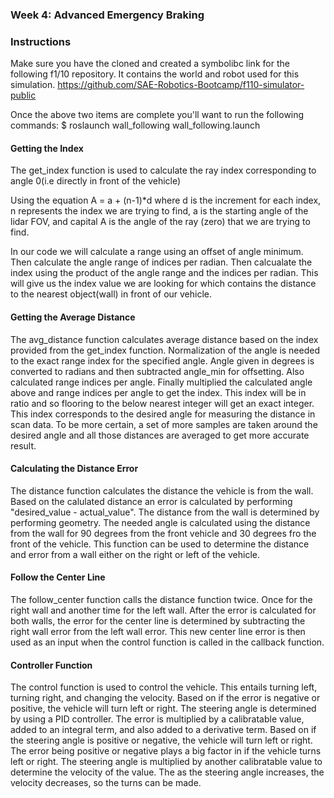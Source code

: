 ### Week 4: Advanced Emergency Braking 

### Instructions

Make sure you have the cloned and created a symbolibc link for the following f1/10 repository. It contains the world and robot used for this simulation.
https://github.com/SAE-Robotics-Bootcamp/f110-simulator-public

Once the above two items are complete you'll want to run the following commands:
$ roslaunch wall_following wall_following.launch

#### Getting the Index

The get_index function is used to calculate the ray index corresponding to angle 0(i.e directly in front of the vehicle)

Using the equation A = a + (n-1)*d where d is the increment for each index, n represents the index we are trying to find, a is the starting angle of the lidar FOV, and capital A
is the angle of the ray (zero) that we are trying to find.

In our code we will calculate a range using an offset of angle minimum. Then calculate the angle range of indices per radian. Then calcualate the index using the product of the angle range and the indices per radian. This will give us the index value we are looking for which contains the distance to the nearest object(wall) in front of our vehicle.

#### Getting the Average Distance

The avg_distance function calculates average distance based on the index provided from the get_index function. Normalization of the angle is needed to the exact range index for the specified angle. Angle given in degrees is converted to radians and then subtracted angle_min for offsetting. Also calculated range indices per angle. Finally multiplied the calculated angle above and range indices per angle to get the index. This index will be in ratio and so flooring to the below nearest integer will get an exact integer. This index corresponds to the desired angle for measuring the distance in scan data.
To be more certain, a set of more samples are taken around the desired angle and all those distances are averaged to get more accurate result. 

#### Calculating the Distance Error

The distance function calculates the distance the vehicle is from the wall. Based on the calulated distance an error is calculated by performing "desired_value - actual_value". The distance from the wall is determined by performing geometry. The needed angle is calculated using the distance from the wall for 90 degrees from the front vehicle and 30 degrees fro the front of the vehicle. This function can be used to determine the distance and error from a wall either on the right or left of the vehicle.

#### Follow the Center Line

The follow_center function calls the distance function twice. Once for the right wall and another time for the left wall. After the error is calculated for both walls, the error for the center line is determined by subtracting the right wall error from the left wall error. This new center line error is then used as an input when the control function is called in the callback function.

#### Controller Function

The control function is used to control the vehicle. This entails turning left, turning right, and changing the velocity. Based on if the error is negative or positive, the vehicle will turn left or right. The steering angle is determined by using a PID controller. The error is multiplied by a calibratable value, added to an integral term, and also added to a derivative term. Based on if the steering angle is positive or negative, the vehicle will turn left or right. The error being positive or negative plays a big factor in if the vehicle turns left or right.
The steering angle is multiplied by another calibratable value to determine the velocity of the value. The as the steering angle increases, the velocity decreases, so the turns can be made.

